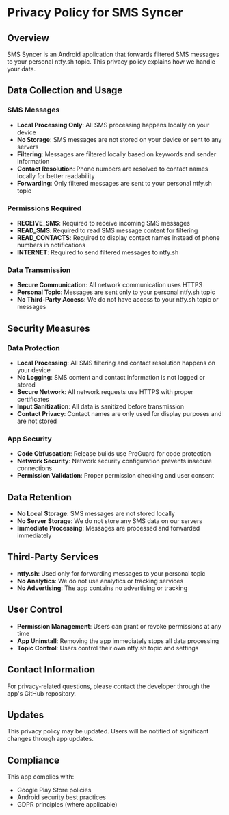 # Privacy Policy for SMS Syncer

## Overview
SMS Syncer is an Android application that forwards filtered SMS messages to your personal ntfy.sh topic. This privacy policy explains how we handle your data.

## Data Collection and Usage

### SMS Messages
- **Local Processing Only**: All SMS processing happens locally on your device
- **No Storage**: SMS messages are not stored on your device or sent to any servers
- **Filtering**: Messages are filtered locally based on keywords and sender information
- **Contact Resolution**: Phone numbers are resolved to contact names locally for better readability
- **Forwarding**: Only filtered messages are sent to your personal ntfy.sh topic

### Permissions Required
- **RECEIVE_SMS**: Required to receive incoming SMS messages
- **READ_SMS**: Required to read SMS message content for filtering
- **READ_CONTACTS**: Required to display contact names instead of phone numbers in notifications
- **INTERNET**: Required to send filtered messages to ntfy.sh

### Data Transmission
- **Secure Communication**: All network communication uses HTTPS
- **Personal Topic**: Messages are sent only to your personal ntfy.sh topic
- **No Third-Party Access**: We do not have access to your ntfy.sh topic or messages

## Security Measures

### Data Protection
- **Local Processing**: All SMS filtering and contact resolution happens on your device
- **No Logging**: SMS content and contact information is not logged or stored
- **Secure Network**: All network requests use HTTPS with proper certificates
- **Input Sanitization**: All data is sanitized before transmission
- **Contact Privacy**: Contact names are only used for display purposes and are not stored

### App Security
- **Code Obfuscation**: Release builds use ProGuard for code protection
- **Network Security**: Network security configuration prevents insecure connections
- **Permission Validation**: Proper permission checking and user consent

## Data Retention
- **No Local Storage**: SMS messages are not stored locally
- **No Server Storage**: We do not store any SMS data on our servers
- **Immediate Processing**: Messages are processed and forwarded immediately

## Third-Party Services
- **ntfy.sh**: Used only for forwarding messages to your personal topic
- **No Analytics**: We do not use analytics or tracking services
- **No Advertising**: The app contains no advertising or tracking

## User Control
- **Permission Management**: Users can grant or revoke permissions at any time
- **App Uninstall**: Removing the app immediately stops all data processing
- **Topic Control**: Users control their own ntfy.sh topic and settings

## Contact Information
For privacy-related questions, please contact the developer through the app's GitHub repository.

## Updates
This privacy policy may be updated. Users will be notified of significant changes through app updates.

## Compliance
This app complies with:
- Google Play Store policies
- Android security best practices
- GDPR principles (where applicable)
